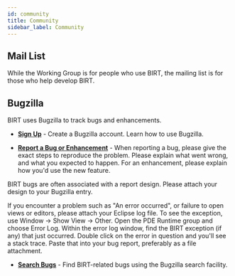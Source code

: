 ```yaml
---
id: community
title: Community
sidebar_label: Community
---
```


## Mail List

While the Working Group is for people who use BIRT, the mailing list is for those who help develop BIRT.

## Bugzilla

BIRT uses Bugzilla to track bugs and enhancements.

  *  **[Sign Up](https://bugs.eclipse.org/bugs/)** - Create a Bugzilla account. Learn how to use Bugzilla.

  

  *  **[Report a Bug or Enhancement](https://bugs.eclipse.org/bugs/enter_bug.cgi?product=BIRT)** - When reporting a bug, please give the exact steps to reproduce the problem. Please explain what went wrong, and what you expected to happen. For an enhancement, please explain how you'd use the new feature.

<div class="alert alert--warning" role="alert">
  BIRT bugs are often associated with a report design. Please attach your design to your Bugzilla entry.
</div>

If you encounter a problem such as "An error occurred", or failure to open views or editors, please attach your Eclipse log file. To see the exception, use Window -> Show View -> Other. Open the PDE Runtime group and choose Error Log. Within the error log window, find the BIRT exception (if any) that just occurred. Double click on the error in question and you'll see a stack trace. Paste that into your bug report, preferably as a file attachment.

  *  **[Search Bugs](https://bugs.eclipse.org/bugs/query.cgi?product=BIRT)** - Find BIRT-related bugs using the Bugzilla search facility.


